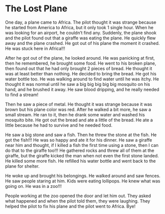 # The Lost Plane

One day, a plane came to Africa. The pilot thought it was strange because he started from America to Africa, but it only took 1 single hour. When he was looking for an airport, he couldn’t find any.  Suddenly, the plane shook and the pilot found out that a giraffe was eating the plane. He quickly flew away and the plane crashed. He got out of his plane the moment it crashed. He was stuck here in Africa!!! 

After he got out of the plane, he looked around. He was panicking at first, then he remembered, he brought some food. He went to his broken plane, then found out that he had only brought 2 pieces of bread. He thought it was at least better than nothing. He decided to bring the bread. He got his water bottle too. He was walking around to find water until he was itchy. He thought it was normal until he saw a big big big big big mosquito on his hand, and he brushed it away. He saw blood dripping, and he really needed to find a stream! 

Then he saw a piece of metal. He thought it was strange because it was brown but his plane color was red. After he walked a bit more, he saw a small stream. He ran to it, then he drank some water and washed his mosquito bite. He got out the bread and ate a little of the bread. He ate a little because he had to survive and he needed food. 

He saw a big stone and saw a fish. Then he threw the stone at the fish. He got the fish!!! He was so happy and ate it for his dinner. He saw a giraffe near him and thought, if I killed a fish the first time using a stone, then I can do that to the giraffe too!!! He gathered rocks and threw all of them at the giraffe, but the giraffe kicked the man when not even the first stone landed. He killed some more fish. He refilled his water bottle and went back to the plane for shelter. 

He woke up and brought his belongings. He walked around and saw fences. He saw people staring at him. Kids were eating lollipops. He knew what was going on. He was in a zoo!!!

People working at the zoo opened the door and let him out.  They asked what happened and when the pilot told them, they were laughing. They helped the pilot to fix his plane and the pilot went to Africa. Bye!
